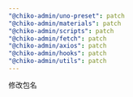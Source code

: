 ```yaml
---
"@chiko-admin/uno-preset": patch
"@chiko-admin/materials": patch
"@chiko-admin/scripts": patch
"@chiko-admin/fetch": patch
"@chiko-admin/axios": patch
"@chiko-admin/hooks": patch
"@chiko-admin/utils": patch
---
```


修改包名
